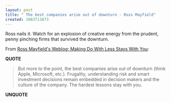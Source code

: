 ```yaml
---
layout: post
title: " The best companies arise out of downturn - Ross Mayfield"
created: 1083713873
---
```

Ross nails it.  Watch for an explosion of creative energy from the prudent, penny pinching firms that survived the downturn.

From <a href="http://ross.typepad.com/blog/2004/04/making_do_with_.html#comments">Ross Mayfield's Weblog: Making Do With Less Stays With You</a>:
<p><strong>QUOTE</strong></p><blockquote>But more to the point, the best companies arise out of downturn (think Apple, Microsoft, etc.). Frugality, understanding risk and smart investment decisions remain embedded in decision makers and the culture of the company. The hardest lessons stay with you.</blockquote><p><strong>UNQUOTE</strong></p>

